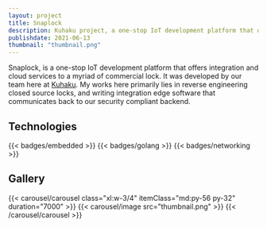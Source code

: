 ```yaml
---
layout: project
title: Snaplock
description: Kuhaku project, a one-stop IoT development platform that offers integration and cloud services to a myriad of commercial lock.
publishdate: 2021-06-13
thumbnail: "thumbnail.png"
---
```


Snaplock, is a one-stop IoT development platform that offers integration and cloud services to a myriad of commercial lock. It was developed by our team here at [Kuhaku](www.kuhaku.tech). My works here primarily lies in reverse engineering closed source locks, and writing integration edge software that communicates back to our security compliant backend.

## Technologies
{{< badges/embedded >}}
{{< badges/golang >}}
{{< badges/networking >}}

## Gallery
{{< carousel/carousel class="xl:w-3/4" itemClass="md:py-56 py-32" duration="7000" >}}
    {{< carousel/image src="thumbnail.png" >}}
{{< /carousel/carousel >}}